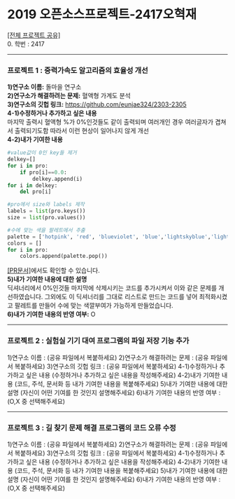 2019 오픈소스프로젝트-2417오혁재
===================
[[전체 프로젝트 공유]](https://bit.ly/2ZaI9sJ)<br/>
0. 학번 : 2417

--------------
### 프로젝트 1 : 중력가속도 알고리즘의 효율성 개선
**1)연구소 이름:** 돌마을 연구소<br/>
**2)연구소가 해결하려는 문제:** 혈액형 가계도 분석<br/>
**3)연구소의 깃헙 링크:** https://github.com/eunjae324/2303-2305<br/>
**4-1)수정하거나 추가하고 싶은 내용**<br/>
마지막 출력시 혈액형 %가 0%인것들도 같이 출력되며 여러개인 경우 여러글자가 겹쳐서 출력되기도함 따라서 이런 현상이 일어나지 않게 개선<br/>
**4-2)내가 기여한 내용**<br/>
```python
#value값이 0인 key들 제거
delkey=[]
for i in pro:
    if pro[i]==0.0:
        delkey.append(i)
for i in delkey:
    del pro[i]

#pro에서 size와 labels 제작
labels = list(pro.keys())
size = list(pro.values())

#수에 맞는 색을 팔레트에서 추출
palette = ['hotpink', 'red', 'blueviolet', 'blue','lightskyblue','lightgray']
colors = []
for i in pro:
    colors.append(palette.pop())
```
[[PR문서]](https://github.com/eunjae324/2303-2305/pull/1/commits/97852d4e995020e53168028b988330336284f1be)에서도 확인할 수 있습니다.<br/>
**5)내가 기여한 내용에 대한 설명**<br/>
딕셔너리에서 0%인것들 마지막에 삭제시키는 코드를 추가시켜서 이와 같은 문제를 개선하였습니다. 그외에도 이 딕셔너리를 그대로 리스트로 만드는 코드를 넣어 최적화시켰고 팔레트를 만들어 수에 맞는 색깔부여가 가능하게 만들었습니다.<br/>
**6)내가 기여한 내용의 반영 여부:** O<br/>

----------------
### 프로젝트 2 : 실험실 기기 대여 프로그램의 파일 저장 기능 추가
1)연구소 이름 : (공유 파일에서 복붙하세요)
2)연구소가 해결하려는 문제 : (공유 파일에서 복붙하세요)
3)연구소의 깃헙 링크 : (공유 파일에서 복붙하세요)
4-1)수정하거나 추가하고 싶은 내용
(수정하거나 추가하고 싶은 내용을 작성해주세요)
4-2)내가 기여한 내용
(코드, 주석, 문서화 등 내가 기여한 내용을 복붙해주세요)
5)내가 기여한 내용에 대한 설명
(자신이 어떤 기여를 한 것인지 설명해주세요)
6)내가 기여한 내용의 반영 여부 : (O,X 중 선택해주세요)

----------
### 프로젝트 3 : 길 찾기 문제 해결 프로그램의 코드 오류 수정
1)연구소 이름 : (공유 파일에서 복붙하세요)
2)연구소가 해결하려는 문제 : (공유 파일에서 복붙하세요)
3)연구소의 깃헙 링크 : (공유 파일에서 복붙하세요)
4-1)수정하거나 추가하고 싶은 내용
(수정하거나 추가하고 싶은 내용을 작성해주세요)
4-2)내가 기여한 내용
(코드, 주석, 문서화 등 내가 기여한 내용을 복붙해주세요)
5)내가 기여한 내용에 대한 설명
(자신이 어떤 기여를 한 것인지 설명해주세요)
6)내가 기여한 내용의 반영 여부 : (O,X 중 선택해주세요)
